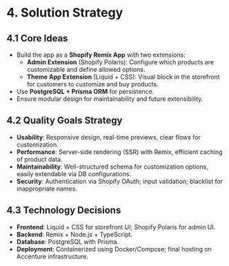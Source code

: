 # 4. Solution Strategy

## 4.1 Core Ideas
- Build the app as a **Shopify Remix App** with two extensions:
  - **Admin Extension** (Shopify Polaris): Configure which products are customizable and define allowed options.
  - **Theme App Extension** (Liquid + CSS): Visual block in the storefront for customers to customize and buy products.
- Use **PostgreSQL + Prisma ORM** for persistence.
- Ensure modular design for maintainability and future extensibility.

## 4.2 Quality Goals Strategy
- **Usability**: Responsive design, real-time previews, clear flows for customization.
- **Performance**: Server-side rendering (SSR) with Remix, efficient caching of product data.
- **Maintainability**: Well-structured schema for customization options, easily extendable via DB configurations.
- **Security**: Authentication via Shopify OAuth; input validation; blacklist for inappropriate names.

## 4.3 Technology Decisions
- **Frontend**: Liquid + CSS for storefront UI; Shopify Polaris for admin UI.
- **Backend**: Remix + Node.js + TypeScript.
- **Database**: PostgreSQL with Prisma.
- **Deployment**: Containerized using Docker/Compose; final hosting on Accenture infrastructure.
